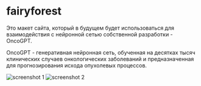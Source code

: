 # fairyforest
Это макет сайта, который в будущем будет использоваться для взаимодействия с нейронной сетью собственной разработки - OncoGPT.

OncoGPT - генеративная нейронная сеть, обученная на десятках тысяч клинических случаев онкологических заболеваний и предназначенная для прогнозирования исхода опухолевых процессов.

![screenshot 1](https://github.com/SomeMedic/fairyforest/assets/139345582/e33fd612-4500-4a42-bd14-6742aceb5416)
![screenshot 2](https://github.com/SomeMedic/fairyforest/assets/139345582/e01c70b7-cc2d-4847-b5f7-beea59ed1859)
